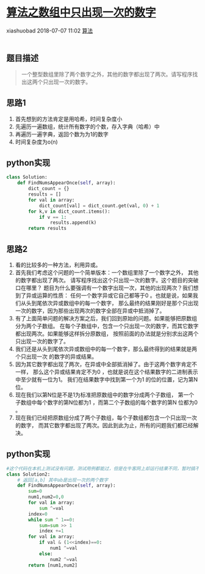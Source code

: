 <div class="blog-article">
    <h1><a href="p.html?p=算法/算法之数组中只出现一次的数字" class="title">算法之数组中只出现一次的数字</a></h1>
    <span class="author">xiashuobad</span>
    <span class="time">2018-07-07 11:02</span>
    <span><a href="tags.html?t=算法" class="tag">算法</a></span>
    </div>
<br/>

## 题目描述 ##
> 一个整型数组里除了两个数字之外，其他的数字都出现了两次。请写程序找出这两个只出现一次的数字。
## 思路1 ##
1. 首先想到的方法肯定是用哈希，时间复杂度小
2. 先遍历一遍数组，统计所有数字的个数，存入字典（哈希）中
3. 再遍历一遍字典，返回个数为为1的数字
4. 时间复杂度为o(n)

## python实现 ##
```python
class Solution:
    def FindNumsAppearOnce(self, array):
        dict_count = {}
        results = []
        for val in array:
            dict_count[val] = dict_count.get(val, 0) + 1
        for k,v in dict_count.items():
            if v == 1:
                results.append(k)
        return results

```

## 思路2 ##
1. 看的比较多的一种方法，利用异或。
2. 首先我们考虑这个问题的一个简单版本：一个数组里除了一个数字之外，
其他的数字都出现了两次。 请写程序找出这个只出现一次的数字。这个题目的突破口在哪里？
题目为什么要强调有一个数字出现一次，其他的出现两次？我们想到了异或运算的性质：
任何一个数字异或它自己都等于0 。也就是说，如果我们从头到尾依次异或数组中的每一个数字，
那么最终的结果刚好是那个只出现一次的数字，因为那些出现两次的数字全部在异或中抵消掉了。
3. 有了上面简单问题的解决方案之后，我们回到原始的问题。如果能够把原数组分为两个子数组。
在每个子数组中，包含一个只出现一次的数字，而其它数字都出现两次。如果能够这样拆分原数组，
按照前面的办法就是分别求出这两个只出现一次的数字了。
4. 我们还是从头到尾依次异或数组中的每一个数字，那么最终得到的结果就是两个只出现一次
的数字的异或结果。
5. 因为其它数字都出现了两次，在异或中全部抵消掉了。由于这两个数字肯定不一样，
那么这个异或结果肯定不为0 ，也就是说在这个结果数字的二进制表示中至少就有一位为1。
我们在结果数字中找到第一个为1 的位的位置，记为第N 位。
6. 现在我们以第N位是不是1为标准把原数组中的数字分成两个子数组，
第一个子数组中每个数字的第N位都为1 ，而第二个子数组的每个数字的第N 位都为0 。
7. 现在我们已经把原数组分成了两个子数组，每个子数组都包含一个只出现一次的数字，
而其它数字都出现了两次。因此到此为止，所有的问题我们都已经解决。
## python实现 ##
```python
#这个代码在本机上测试没有问题，测试用例都能过，但是在牛客网上却运行结果不同，暂时搞不清楚原因。
class Solution2:
    # 返回[a,b] 其中ab是出现一次的两个数字
    def FindNumsAppearOnce(self, array):
        sum=0
        num1,num2=0,0
        for val in array:
            sum ^=val
        index=0
        while sum ^ 1==0:
            sum=sum >> 1
            index +=1
        for val in array:
            if val & (1<<index)==0:
                num1 ^=val
            else:
                num2 ^=val
        return [num1,num2]
```